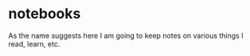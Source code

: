 # notebooks

As the name suggests here I am going to keep notes on various things I read, learn, etc.
